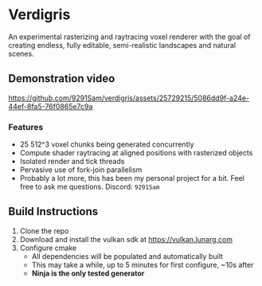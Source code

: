 # Verdigris
An experimental rasterizing and raytracing voxel renderer with the goal of creating endless, fully editable, semi-realistic landscapes and natural scenes.

## Demonstration video
https://github.com/9291Sam/verdigris/assets/25729215/5086dd9f-a24e-44ef-8fa5-76f0865e7c9a

### Features
- 25 512^3 voxel chunks being generated concurrently
- Compute shader raytracing at aligned positions with rasterized objects
- Isolated render and tick threads
- Pervasive use of fork-join parallelism
- Probably a lot more, this has been my personal project for a bit. Feel free to ask me questions. Discord: `9291Sam`


## Build Instructions 
1. Clone the repo
2. Download and install the vulkan sdk at https://vulkan.lunarg.com
3. Configure cmake 
    - All dependencies will be populated and automatically built
    - This may take a while, up to 5 minutes for first configure, ~10s after
    - **Ninja is the only tested generator**
